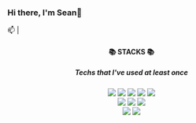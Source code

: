 
 
### Hi there, I'm Sean👋
📫 |  <br>

<div align = center><h4>📚 STACKS 📚 </h4> <div>
<div aligen = center><h5>Techs that I've used at least once </h5> <div>
<div algin=center>
<img src="https://img.shields.io/badge/java-007396?style=flat-square&logo=java&logoColor=white">
<img src="https://img.shields.io/badge/spring-6DB33F?style=flat-square&logo=spring&logoColor=white">
<img src="https://img.shields.io/badge/springboot-6DB33F?style=flat-square&logo=springboot&logoColor=white">
<img src="https://img.shields.io/badge/jquery-0769AD?style=flat-square&logo=jquery&logoColor=white">
<img src="https://img.shields.io/badge/c++-00599C?style=flat-square&logo=c%2B%2B&logoColor=white"/>

<br>
<img src="https://img.shields.io/badge/html5-E34F26?style=flat-square&logo=html5&logoColor=white">
<img src="https://img.shields.io/badge/css-1572B6?style=flat-square&logo=css3&logoColor=white">
<img src="https://img.shields.io/badge/javascript-F7DF1E?style=flat-square&logo=javascript&logoColor=black">

<br>
<img src="https://img.shields.io/badge/oracle-F80000?style=flat-square&logo=oracle&logoColor=white">
<img src="https://img.shields.io/badge/mysql-4479A1?style=flat-square&logo=mysql&logoColor=white">

<br>

<!-- 

![header](https://capsule-render.vercel.app/api?type=wave&color=&height=150&section=header&text=Sean%20Yoo&fontSize=75) 
![Sean Yoo's GitHub stats](https://github-readme-stats.vercel.app/api?username=solusean&show_icons=true&theme=white)
![Top Langs](https://github-readme-stats.vercel.app/api/top-langs/?username=solusean&layout=compact&theme=white)
<img src="https://img.shields.io/badge/git-F05032?style=for-the-badge&logo=git&logoColor=white">
<img src="https://img.shields.io/badge/amazonaws-232F3E?style=for-the-badge&logo=amazonaws&logoColor=white">

<img src="https://img.shields.io/badge/react-61DAFB?style=flat-square&logo=react&logoColor=black">
<img src="https://img.shields.io/badge/Amazon AWS-232F3E?style=flat-square&logo=Amazon%20AWS&logoColor=white"/>

-->
